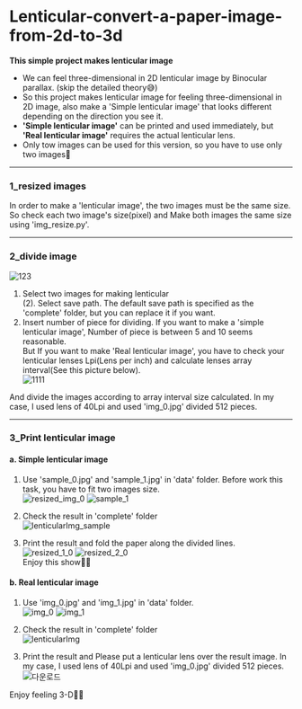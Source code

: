 # Lenticular-convert-a-paper-image-from-2d-to-3d
**This simple project makes lenticular image**  
- We can feel three-dimensional in 2D lenticular image by Binocular parallax. (skip the detailed theory😅)  
- So this project makes lenticular image for feeling three-dimensional in 2D image, also make a 'Simple lenticular image' that looks different depending on the direction you see it.
- **'Simple lenticular image'** can be printed and used immediately, but **'Real lenticular image'** requires the actual lenticular lens.
- Only tow images can be used for this version, so you have to use only two images👀

---

### 1_resized images  

In order to make a 'lenticular image', the two images must be the same size.  
So check each two image's size(pixel) and Make both images the same size using 'img_resize.py'.

---

### 2_divide image  
![123](https://user-images.githubusercontent.com/120359150/209760591-a6efdcbc-6114-48c5-b334-0658f625c3d9.PNG)  
1. Select two images for making lenticular  
(2). Select save path. The default save path is specified as the 'complete' folder, but you can replace it if you want.  
3. Insert number of piece for dividing. If you want to make a 'simple lenticular image', Number of piece is between 5 and 10 seems reasonable.  
But If you want to make 'Real lenticular image', you have to check your lenticular lenses Lpi(Lens per inch) and calculate lenses array interval(See this picture  below).  
![1111](https://user-images.githubusercontent.com/120359150/209764567-84377226-acb4-41a8-8602-c0a2452f6218.jpg)  

And divide the images according to array interval size calculated. In my case, I used lens of 40Lpi and used 'img_0.jpg' divided 512 pieces.

---

### 3_Print lenticular image  
#### a. Simple lenticular image  
1) Use 'sample_0.jpg' and 'sample_1.jpg' in 'data' folder. Before work this task, you have to fit two images size.  
![resized_img_0](https://user-images.githubusercontent.com/120359150/209765313-541c5003-cc0b-4176-bc92-0cacbf798f85.png) ![sample_1](https://user-images.githubusercontent.com/120359150/209765320-e63af89e-0ebd-4195-8c9b-45102cbc0111.jpg)  
2) Check the result in 'complete' folder  
![lenticularImg_sample](https://user-images.githubusercontent.com/120359150/209764460-878743d3-4077-45c7-a651-42f31413b924.png)  

3) Print the result and fold the paper along the divided lines.  
![resized_1_0](https://user-images.githubusercontent.com/120359150/209764052-26ceb943-e675-4bb8-8ca1-de9fa1fb2b17.png) ![resized_2_0](https://user-images.githubusercontent.com/120359150/209764083-4a7519eb-a63b-4061-906e-81e5b4aca4f9.png)  
Enjoy this show🤣🤣  

#### b. Real lenticular image  
1) Use 'img_0.jpg' and 'img_1.jpg' in 'data' folder.  
![img_0](https://user-images.githubusercontent.com/120359150/209765572-1c5756e5-9821-4658-85ea-87946bb58a73.jpg) ![img_1](https://user-images.githubusercontent.com/120359150/209765576-71c5dd5c-6bb8-4870-82b1-aacbed4f6626.jpg)  

2) Check the result in 'complete' folder  
![lenticularImg](https://user-images.githubusercontent.com/120359150/209764868-26cc0d7c-e22f-4f97-a173-6836db6e1613.png)  

3) Print the result and Please put a lenticular lens over the result image. In my case, I used lens of 40Lpi and used 'img_0.jpg' divided 512 pieces.  
![다운로드](https://user-images.githubusercontent.com/120359150/209765820-2863a9f9-0d6c-445d-ad85-356f7cbf6fb9.jpg)  

Enjoy feeling 3-D👀👀
